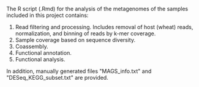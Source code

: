 The R script (.Rmd) for the analysis of the metagenomes of the samples included in this project contains:
1. Read filtering and processing. Includes removal of host (wheat) reads, normalization, and binning of reads by k-mer coverage.
2. Sample coverage based on sequence diversity.
3. Coassembly.
4. Functional annotation.
5. Functional analysis.

In addition, manually generated files "MAGS_info.txt" and "DESeq_KEGG_subset.txt" are provided.
